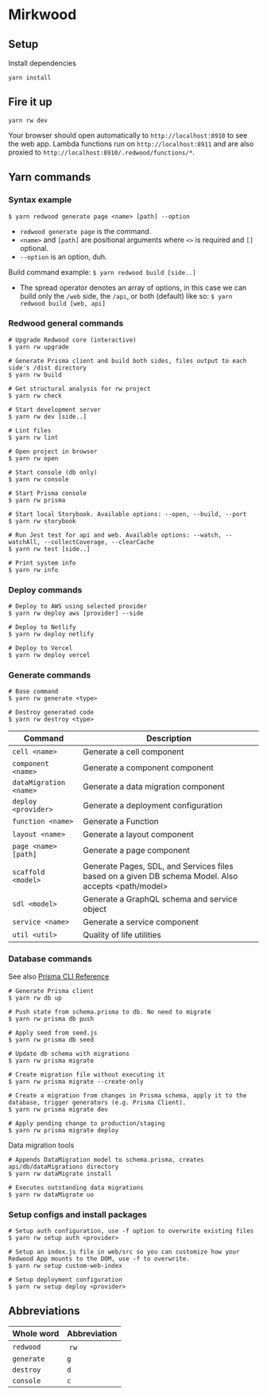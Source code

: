# Mirkwood

## Setup

Install dependencies

```terminal
yarn install
```

## Fire it up

```terminal
yarn rw dev
```

Your browser should open automatically to `http://localhost:8910` to see the web app. Lambda functions run on `http://localhost:8911` and are also proxied to `http://localhost:8910/.redwood/functions/*`.

## Yarn commands

### Syntax example
`$ yarn redwood generate page <name> [path] --option`

- `redwood generate page` is the command.
- `<name>` and `[path]` are positional arguments where `<>` is required and `[]` optional.
- `--option` is an option, duh.

Build command example:
`$ yarn redwood build [side..]`

- The spread operator denotes an array of options, in this case we can build only the `/web` side, the `/api`, or both (default) like so:
`$ yarn redwood build [web, api]`

### Redwood general commands
```terminal
# Upgrade Redwood core (interactive)
$ yarn rw upgrade

# Generate Prisma client and build both sides, files output to each side's /dist directory
$ yarn rw build

# Get structural analysis for rw project
$ yarn rw check

# Start development server
$ yarn rw dev [side..]

# Lint files
$ yarn rw lint

# Open project in browser
$ yarn rw open

# Start console (db only)
$ yarn rw console

# Start Prisma console
$ yarn rw prisma

# Start local Storybook. Available options: --open, --build, --port
$ yarn rw storybook

# Run Jest test for api and web. Available options: --watch, --watchAll, --collectCoverage, --clearCache
$ yarn rw test [side..]

# Print system info
$ yarn rw info
```

### Deploy commands

```terminal
# Deploy to AWS using selected provider
$ yarn rw deploy aws [provider] --side

# Deploy to Netlify
$ yarn rw deploy netlify

# Deploy to Vercel
$ yarn rw deploy vercel
```

### Generate commands
```terminal
# Base command
$ yarn rw generate <type>

# Destroy generated code
$ yarn rw destroy <type>
```

 Command | Description
------------ | -------------
 `cell <name>` | Generate a cell component
 `component <name>` | Generate a component component
 `dataMigration <name>` |	Generate a data migration component
 `deploy <provider>` |	Generate a deployment configuration
 `function <name>` |	Generate a Function
 `layout <name>` |	Generate a layout component
 `page <name> [path]` |	Generate a page component
 `scaffold <model>` |	Generate Pages, SDL, and Services files based on a given DB schema Model. Also accepts <path/model>
 `sdl <model>` |	Generate a GraphQL schema and service object
 `service <name>` |	Generate a service component
 `util <util>` |	Quality of life utilities

### Database commands

See also [Prisma CLI Reference](https://www.prisma.io/docs/reference/api-reference/command-reference)

```terminal
# Generate Prisma client
$ yarn rw db up

# Push state from schema.prisma to db. No need to migrate
$ yarn rw prisma db push

# Apply seed from seed.js
$ yarn rw prisma db seed

# Update db schema with migrations
$ yarn rw prisma migrate

# Create migration file without executing it
$ yarn rw prisma migrate --create-only

# Create a migration from changes in Prisma schema, apply it to the database, trigger generators (e.g. Prisma Client).
$ yarn rw prisma migrate dev

# Apply pending change to production/staging
$ yarn rw prisma migrate deploy
```

Data migration tools
```terminal
# Appends DataMigration model to schema.prisma, creates api/db/dataMigrations directory
$ yarn rw dataMigrate install

# Executes outstanding data migrations
$ yarn rw dataMigrate uo
```

### Setup configs and install packages

```terminal
# Setup auth configuration, use -f option to overwrite existing files
$ yarn rw setup auth <provider>

# Setup an index.js file in web/src so you can customize how your Redwood App mounts to the DOM, use -f to overwrite.
$ yarn rw setup custom-web-index

# Setup deployment configuration
$ yarn rw setup deploy <provider>
```


## Abbreviations
 Whole word | Abbreviation
------------ | -------------
 `redwood` | `rw`
 `generate` | `g`
  `destroy` | `d`
 `console` | `c`
